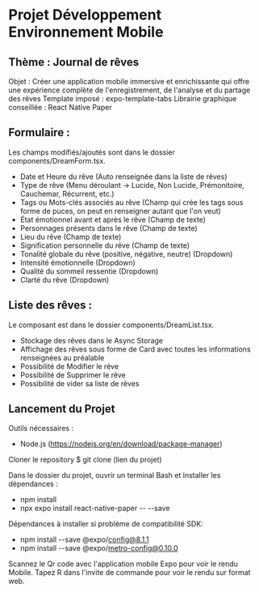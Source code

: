 # Projet Développement Environnement Mobile
## Thème : Journal de rêves
Objet : Créer une application mobile immersive et enrichissante qui offre une expérience complète de l'enregistrement, de l'analyse et du partage des rêves
Template imposé : expo-template-tabs
Librairie graphique conseillée : React Native Paper

## Formulaire : 
Les champs modifiés/ajoutés sont dans le dossier components/DreamForm.tsx.

- Date et Heure du rêve (Auto renseignée dans la liste de rêves)
- Type de rêve (Menu déroulant -> Lucide, Non Lucide, Prémonitoire, Cauchemar, Récurrent, etc.)
- Tags ou Mots-clés associés au rêve (Champ qui crée les tags sous forme de puces, on peut en renseigner autant que l'on veut)
- État émotionnel avant et après le rêve (Champ de texte)
- Personnages présents dans le rêve (Champ de texte)
- Lieu du rêve (Champ de texte)
- Signification personnelle du rêve (Champ de texte)
- Tonalité globale du rêve (positive, négative, neutre) (Dropdown)
- Intensité émotionnelle (Dropdown)
- Qualité du sommeil ressentie (Dropdown)
- Clarté du rêve (Dropdown)

## Liste des rêves : 
Le composant est dans le dossier components/DreamList.tsx.

- Stockage des rêves dans le Async Storage
- Affichage des rêves sous forme de Card avec toutes les informations renseignées au préalable
- Possibilité de Modifier le rêve
- Possibilité de Supprimer le rêve
- Possibilité de vider sa liste de rêves

## Lancement du Projet
Outils nécessaires :
- Node.js (https://nodejs.org/en/download/package-manager)
  
Cloner le repository
$ git clone (lien du projet)

Dans le dossier du projet, ouvrir un terminal Bash et installer les dépendances :
- npm install
- npx expo install react-native-paper -- --save

Dépendances à installer si problème de compatibilité SDK:
- npm install --save @expo/config@8.1.1
- npm install --save @expo/metro-config@0.10.0
  
Scannez le Qr code avec l'application mobile Expo pour voir le rendu Mobile.
Tapez R dans l'invite de commande pour voir le rendu sur format web.




